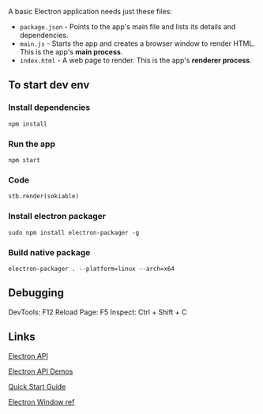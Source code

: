 A basic Electron application needs just these files:

- `package.json` - Points to the app's main file and lists its details and dependencies.
- `main.js` - Starts the app and creates a browser window to render HTML. This is the app's **main process**.
- `index.html` - A web page to render. This is the app's **renderer process**.

## To start dev env

### Install dependencies
```
npm install
```
### Run the app
```
npm start
```
### Code
```
stb.render(sokiable)
```
### Install electron packager
```
sudo npm install electron-packager -g
```
### Build native package
```
electron-packager . --platform=linux --arch=x64
```

## Debugging
DevTools: F12
Reload Page: F5
Inspect: Ctrl + Shift + C

## Links

[Electron API](http://electron.atom.io/docs/latest)

[Electron API Demos](http://electron.atom.io/#get-started)

[Quick Start Guide](http://electron.atom.io/docs/latest/tutorial/quick-start)

[Electron Window ref](https://github.com/jprichardson/electron-window)
